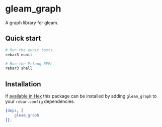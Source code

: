 # gleam_graph

A graph library for gleam.

## Quick start

```sh
# Run the eunit tests
rebar3 eunit

# Run the Erlang REPL
rebar3 shell
```

## Installation

If [available in Hex](https://rebar3.org/docs/configuration/dependencies/#declaring-dependencies)
this package can be installed by adding `gleam_graph` to your `rebar.config` dependencies:

```erlang
{deps, [
    gleam_graph
]}.
```

